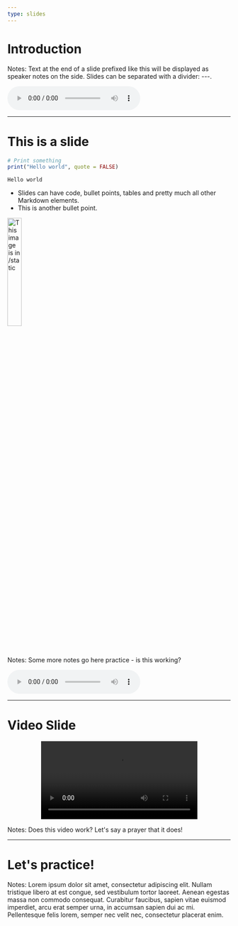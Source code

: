```yaml
---
type: slides
---
```


# Introduction

Notes: Text at the end of a slide prefixed like this will be displayed as
speaker notes on the side. Slides can be separated with a divider: ---.

<html>
<audio controls >
  <source src="test_1.mp3" />
</audio></html>

---

# This is a slide

```r
# Print something
print("Hello world", quote = FALSE)
```

```out
Hello world
```

- Slides can have code, bullet points, tables and pretty much all other Markdown
  elements.
- This is another bullet point.

<img src="profile.jpg" alt="This image is in /static" width="25%">


Notes: Some more notes go here
practice - is this working?  

<html>
<audio controls >
  <source src="audio_test.mp3" />
</audio></html>

---
# Video Slide
<html>
<video style="display:block; margin: 0 auto;" width="70%" height="auto" controls >
  <source src="sample_video.mp4" type="video/mp4">
Your browser does not support the video tag.
</video></html>

Notes: Does this video work? Let's say a prayer that it does!  

---
# Let's practice!

Notes: Lorem ipsum dolor sit amet, consectetur adipiscing elit. Nullam tristique
libero at est congue, sed vestibulum tortor laoreet. Aenean egestas massa non
commodo consequat. Curabitur faucibus, sapien vitae euismod imperdiet, arcu erat
semper urna, in accumsan sapien dui ac mi. Pellentesque felis lorem, semper nec
velit nec, consectetur placerat enim.
